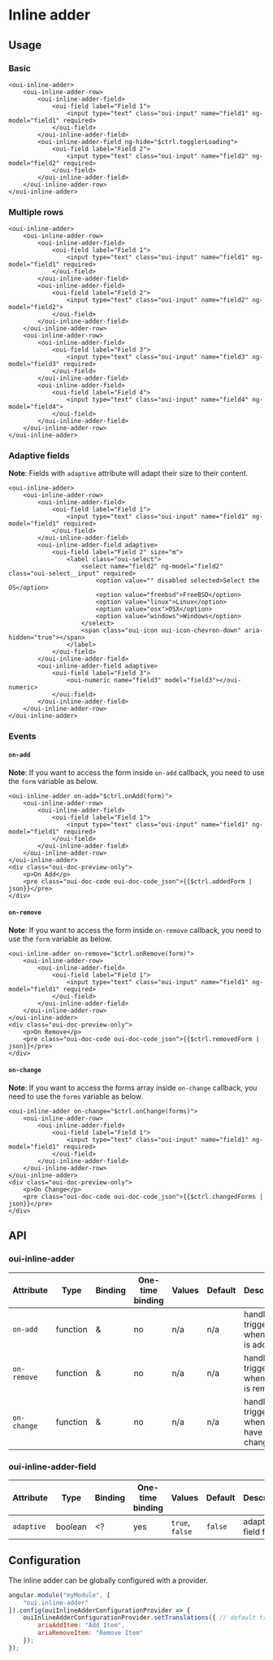 # Inline adder

<component-status cx-design="complete" ux="rc"></component-status>

## Usage

### Basic

```html:preview
<oui-inline-adder>
    <oui-inline-adder-row>
        <oui-inline-adder-field>
            <oui-field label="Field 1">
                <input type="text" class="oui-input" name="field1" ng-model="field1" required>
            </oui-field>
        </oui-inline-adder-field>
        <oui-inline-adder-field ng-hide="$ctrl.togglerLoading">
            <oui-field label="Field 2">
                <input type="text" class="oui-input" name="field2" ng-model="field2" required>
            </oui-field>
        </oui-inline-adder-field>
    </oui-inline-adder-row>
</oui-inline-adder>
```

### Multiple rows

```html:preview
<oui-inline-adder>
    <oui-inline-adder-row>
        <oui-inline-adder-field>
            <oui-field label="Field 1">
                <input type="text" class="oui-input" name="field1" ng-model="field1" required>
            </oui-field>
        </oui-inline-adder-field>
        <oui-inline-adder-field>
            <oui-field label="Field 2">
                <input type="text" class="oui-input" name="field2" ng-model="field2">
            </oui-field>
        </oui-inline-adder-field>
    </oui-inline-adder-row>
    <oui-inline-adder-row>
        <oui-inline-adder-field>
            <oui-field label="Field 3">
                <input type="text" class="oui-input" name="field3" ng-model="field3" required>
            </oui-field>
        </oui-inline-adder-field>
        <oui-inline-adder-field>
            <oui-field label="Field 4">
                <input type="text" class="oui-input" name="field4" ng-model="field4">
            </oui-field>
        </oui-inline-adder-field>
    </oui-inline-adder-row>
</oui-inline-adder>
```

### Adaptive fields

**Note**: Fields with `adaptive` attribute will adapt their size to their content.

```html:preview
<oui-inline-adder>
    <oui-inline-adder-row>
        <oui-inline-adder-field>
            <oui-field label="Field 1">
                <input type="text" class="oui-input" name="field1" ng-model="field1" required>
            </oui-field>
        </oui-inline-adder-field>
        <oui-inline-adder-field adaptive>
            <oui-field label="Field 2" size="m">
                <label class="oui-select">
                    <select name="field2" ng-model="field2" class="oui-select__input" required>
                        <option value="" disabled selected>Select the OS</option>
                        <option value="freebsd">FreeBSD</option>
                        <option value="linux">Linux</option>
                        <option value="osx">OSX</option>
                        <option value="windows">Windows</option>
                    </select>
                    <span class="oui-icon oui-icon-chevron-down" aria-hidden="true"></span>
                </label>
            </oui-field>
        </oui-inline-adder-field>
        <oui-inline-adder-field adaptive>
            <oui-field label="Field 3">
                <oui-numeric name="field3" model="field3"></oui-numeric>
            </oui-field>
        </oui-inline-adder-field>
    </oui-inline-adder-row>
</oui-inline-adder>
```

### Events

#### `on-add`

**Note**: If you want to access the form inside `on-add` callback, you need to use the `form` variable as below.

```html:preview
<oui-inline-adder on-add="$ctrl.onAdd(form)">
    <oui-inline-adder-row>
        <oui-inline-adder-field>
            <oui-field label="Field 1">
                <input type="text" class="oui-input" name="field1" ng-model="field1" required>
            </oui-field>
        </oui-inline-adder-field>
    </oui-inline-adder-row>
</oui-inline-adder>
<div class="oui-doc-preview-only">
    <p>On Add</p>
    <pre class="oui-doc-code oui-doc-code_json">{{$ctrl.addedForm | json}}</pre>
</div>
```

#### `on-remove`

**Note**: If you want to access the form inside `on-remove` callback, you need to use the `form` variable as below.

```html:preview
<oui-inline-adder on-remove="$ctrl.onRemove(form)">
    <oui-inline-adder-row>
        <oui-inline-adder-field>
            <oui-field label="Field 1">
                <input type="text" class="oui-input" name="field1" ng-model="field1" required>
            </oui-field>
        </oui-inline-adder-field>
    </oui-inline-adder-row>
</oui-inline-adder>
<div class="oui-doc-preview-only">
    <p>On Remove</p>
    <pre class="oui-doc-code oui-doc-code_json">{{$ctrl.removedForm | json}}</pre>
</div>
```

#### `on-change`

**Note**: If you want to access the forms array inside `on-change` callback, you need to use the `forms` variable as below.

```html:preview
<oui-inline-adder on-change="$ctrl.onChange(forms)">
    <oui-inline-adder-row>
        <oui-inline-adder-field>
            <oui-field label="Field 1">
                <input type="text" class="oui-input" name="field1" ng-model="field1" required>
            </oui-field>
        </oui-inline-adder-field>
    </oui-inline-adder-row>
</oui-inline-adder>
<div class="oui-doc-preview-only">
    <p>On Change</p>
    <pre class="oui-doc-code oui-doc-code_json">{{$ctrl.changedForms | json}}</pre>
</div>
```

## API

### oui-inline-adder

| Attribute     | Type      | Binding   | One-time binding  | Values            | Default   | Description
| ----          | ----      | ----      | ----              | ----              | ----      | ----
| `on-add`      | function  | &         | no                | n/a               | n/a       | handler triggered when a row is added
| `on-remove`   | function  | &         | no                | n/a               | n/a       | handler triggered when a row is removed
| `on-change`   | function  | &         | no                | n/a               | n/a       | handler triggered when rows have changed

### oui-inline-adder-field

| Attribute     | Type      | Binding   | One-time binding  | Values            | Default   | Description
| ----          | ----      | ----      | ----              | ----              | ----      | ----
| `adaptive`    | boolean   | <?        | yes               | `true`, `false`   | `false`   | adaptive field flag

## Configuration

The inline adder can be globally configured with a provider.

```js
angular.module("myModule", [
    "oui.inline-adder"
]).config(ouiInlineAdderConfigurationProvider => {
    ouiInlineAdderConfigurationProvider.setTranslations({ // default translations
        ariaAddItem: "Add Item",
        ariaRemoveItem: "Remove Item"
    });
});
```
